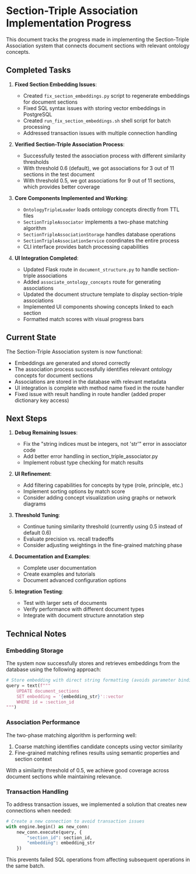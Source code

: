 # Section-Triple Association Implementation Progress

This document tracks the progress made in implementing the Section-Triple Association system that connects document sections with relevant ontology concepts.

## Completed Tasks

1. **Fixed Section Embedding Issues**:
   - Created `fix_section_embeddings.py` script to regenerate embeddings for document sections
   - Fixed SQL syntax issues with storing vector embeddings in PostgreSQL
   - Created `run_fix_section_embeddings.sh` shell script for batch processing
   - Addressed transaction issues with multiple connection handling

2. **Verified Section-Triple Association Process**:
   - Successfully tested the association process with different similarity thresholds
   - With threshold 0.6 (default), we got associations for 3 out of 11 sections in the test document
   - With threshold 0.5, we got associations for 9 out of 11 sections, which provides better coverage

3. **Core Components Implemented and Working**:
   - `OntologyTripleLoader` loads ontology concepts directly from TTL files
   - `SectionTripleAssociator` implements a two-phase matching algorithm
   - `SectionTripleAssociationStorage` handles database operations
   - `SectionTripleAssociationService` coordinates the entire process
   - CLI interface provides batch processing capabilities

4. **UI Integration Completed**:
   - Updated Flask route in `document_structure.py` to handle section-triple associations
   - Added `associate_ontology_concepts` route for generating associations
   - Updated the document structure template to display section-triple associations
   - Implemented UI components showing concepts linked to each section
   - Formatted match scores with visual progress bars

## Current State

The Section-Triple Association system is now functional:
- Embeddings are generated and stored correctly
- The association process successfully identifies relevant ontology concepts for document sections
- Associations are stored in the database with relevant metadata
- UI integration is complete with method name fixed in the route handler
- Fixed issue with result handling in route handler (added proper dictionary key access)

## Next Steps

1. **Debug Remaining Issues**:
   - Fix the "string indices must be integers, not 'str'" error in associator code
   - Add better error handling in section_triple_associator.py
   - Implement robust type checking for match results

2. **UI Refinement**:
   - Add filtering capabilities for concepts by type (role, principle, etc.)
   - Implement sorting options by match score
   - Consider adding concept visualization using graphs or network diagrams

3. **Threshold Tuning**:
   - Continue tuning similarity threshold (currently using 0.5 instead of default 0.6)
   - Evaluate precision vs. recall tradeoffs
   - Consider adjusting weightings in the fine-grained matching phase

4. **Documentation and Examples**:
   - Complete user documentation
   - Create examples and tutorials
   - Document advanced configuration options

5. **Integration Testing**:
   - Test with larger sets of documents
   - Verify performance with different document types
   - Integrate with document structure annotation step

## Technical Notes

### Embedding Storage

The system now successfully stores and retrieves embeddings from the database using the following approach:
```python
# Store embedding with direct string formatting (avoids parameter binding issues with type casts)
query = text(f"""
    UPDATE document_sections 
    SET embedding = '{embedding_str}'::vector
    WHERE id = :section_id
""")
```

### Association Performance

The two-phase matching algorithm is performing well:
1. Coarse matching identifies candidate concepts using vector similarity
2. Fine-grained matching refines results using semantic properties and section context

With a similarity threshold of 0.5, we achieve good coverage across document sections while maintaining relevance.

### Transaction Handling

To address transaction issues, we implemented a solution that creates new connections when needed:
```python
# Create a new connection to avoid transaction issues
with engine.begin() as new_conn:
    new_conn.execute(query, {
        "section_id": section_id,
        "embedding": embedding_str
    })
```

This prevents failed SQL operations from affecting subsequent operations in the same batch.
